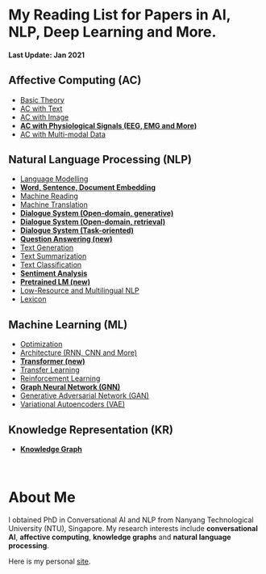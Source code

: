 # My Reading List for Papers in AI, NLP, Deep Learning and More.

#### Last Update: Jan 2021
<!---
## Demo
Our chatbot [Echo](https://zhongpeixiang.github.io/demo/) is live for demo!
-->

## Affective Computing (AC)

 - [Basic Theory](./AC/AC_theory.md)
 - [AC with Text](./AC/AC_text.md)
 - [AC with Image](./AC/AC_image.md)
 - [**AC with Physiological Signals (EEG, EMG and More)**](./AC/AC_physiological.md)
 - [AC with Multi-modal Data](./AC/AC_multimodal.md)

## Natural Language Processing (NLP)

 - [Language Modelling](./NLP/NLP_modelling.md)
 - [**Word, Sentence, Document Embedding** ](./NLP/NLP_embedding.md)
 - [Machine Reading](./NLP/NLP_reading.md)
 - [Machine Translation](./NLP/NLP_translation.md)
 - [**Dialogue System (Open-domain, generative)**](./NLP/NLP_dialogue_generative.md)
 - [**Dialogue System (Open-domain, retrieval)**](./NLP/NLP_dialogue_retrieval.md)
 - [**Dialogue System (Task-oriented)**](./NLP/NLP_dialogue_task.md)
 - [**Question Answering (new)**](./NLP/NLP_question_answering.md)
 - [Text Generation](./NLP/NLP_generation.md)
 - [Text Summarization](./NLP/NLP_summarization.md)
 - [Text Classification](./NLP/NLP_classification.md)
 - [**Sentiment Analysis**](./NLP/NLP_sentiment.md)
 - [**Pretrained LM (new)**](./NLP/NLP_pretrained_lm.md)
 - [Low-Resource and Multilingual NLP](./NLP/NLP_multilingual.md)
 - [Lexicon](./NLP/NLP_lexicon.md)

## Machine Learning (ML)

 - [Optimization](./ML/ML_optimization.md)
 - [Architecture (RNN, CNN and More)](./ML/ML_architecture.md)
 - [**Transformer (new)**](./ML/ML_transformer.md)
 - [Transfer Learning](./ML/ML_transfer.md)
 - [Reinforcement Learning](./ML/ML_reinforcement.md)
 - [**Graph Neural Network (GNN)**](./ML/ML_GNN.md)
 - [Generative Adversarial Network (GAN)](./ML/ML_GAN.md)
 - [Variational Autoencoders (VAE)](./ML/ML_VAE.md)

## Knowledge Representation (KR)

 - [**Knowledge Graph**](./KR/KR_graph.md)


<!---
## Computer Vision (CV)
 - [Reasoning](./KR/KR_reasoning.md)
 - [Image Classification](./CV/CV_classification.md)
 - [Instance Segmentation](./CV/CV_segmentation.md)
 - [Visual Question Answering](./CV/CV_visual_QA.md)
 - [Image Captioning](./CV/CV_captioning.md)
 - [Image Generation](./CV/CV_generation.md)
--->

<br/>

# About Me
I obtained PhD in Conversational AI and NLP from Nanyang Technological University (NTU), Singapore. My research interests include **conversational AI**, **affective computing**, **knowledge graphs** and **natural language processing**.

Here is my personal [site](https://zhongpeixiang.github.io/).


<!--stackedit_data:
eyJoaXN0b3J5IjpbNTY5Mzg0ODQ2LDM1NzUzOTU2Niw4NjgxND
QyNTgsLTMyNzQ0MTcxLDIyMzQ1NjQ0Myw2MzY2MDU0OTIsLTMz
ODE2MzM2MywtMTEzMTM1NTQ3NCwtMTExMjE2MjIwMywxMzkyOD
g0NDg1LDk4MTA0ODA5Nyw0MTEzMzM2OSwtMTgxMDAyNzYyOSwt
NTg0Njk3OTk1LC0xMTAzNzg3ODU5LDE5MTAxODk0MTcsLTQzOT
MwMjYxNSwtOTkxODE0ODcwLC05ODgxMDUxMjIsLTM4Mzg2NDQz
NV19
-->

